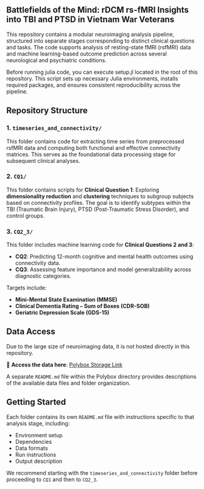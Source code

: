 ## Battlefields of the Mind: rDCM rs-fMRI Insights into TBI and PTSD in Vietnam War Veterans

This repository contains a modular neuroimaging analysis pipeline, structured into separate stages corresponding to distinct clinical questions and tasks. The code supports analysis of resting-state fMRI (rsfMRI) data and machine learning-based outcome prediction across several neurological and psychiatric conditions.

Before running julia code, you can execute setup.jl located in the root of this repository. This script sets up necessary Julia environments, installs required packages, and ensures consistent reproducibility across the pipeline.
## Repository Structure

### 1. `timeseries_and_connectivity/`

This folder contains code for extracting time series from preprocessed rsfMRI data and computing both functional and effective connectivity matrices. This serves as the foundational data processing stage for subsequent clinical analyses.

### 2. `CQ1/`

This folder contains scripts for **Clinical Question 1**:
Exploring **dimensionality reduction** and **clustering** techniques to subgroup subjects based on connectivity profiles. The goal is to identify subtypes within the TBI (Traumatic Brain Injury), PTSD (Post-Traumatic Stress Disorder), and control groups.

### 3. `CQ2_3/`

This folder includes machine learning code for **Clinical Questions 2 and 3**:

* **CQ2**: Predicting 12-month cognitive and mental health outcomes using connectivity data.
* **CQ3**: Assessing feature importance and model generalizability across diagnostic categories.

Targets include:

* **Mini-Mental State Examination (MMSE)**
* **Clinical Dementia Rating – Sum of Boxes (CDR-SOB)**
* **Geriatric Depression Scale (GDS-15)**

## Data Access

Due to the large size of neuroimaging data, it is not hosted directly in this repository.

🔗 **Access the data here**: [Polybox Storage Link](https://polybox.ethz.ch/index.php/s/NQjJR4CXEkykmGp?path=%2F)

A separate `README.md` file within the Polybox directory provides descriptions of the available data files and folder organization.

## Getting Started

Each folder contains its own `README.md` file with instructions specific to that analysis stage, including:

* Environment setup
* Dependencies
* Data formats
* Run instructions
* Output description

We recommend starting with the `timeseries_and_connectivity` folder before proceeding to `CQ1` and then to `CQ2_3`.
 
